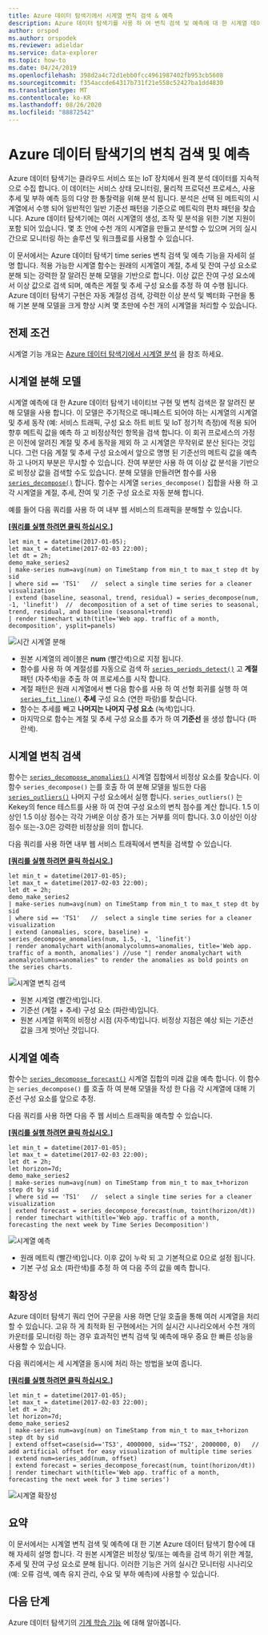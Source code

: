 ```yaml
---
title: Azure 데이터 탐색기에서 시계열 변칙 검색 & 예측
description: Azure 데이터 탐색기를 사용 하 여 변칙 검색 및 예측에 대 한 시계열 데이터를 분석 하는 방법을 알아봅니다.
author: orspod
ms.author: orspodek
ms.reviewer: adieldar
ms.service: data-explorer
ms.topic: how-to
ms.date: 04/24/2019
ms.openlocfilehash: 398d2a4c72d1ebb0fcc4961987402fb953cb5608
ms.sourcegitcommit: f354accde64317b731f21e558c52427ba1dd4830
ms.translationtype: MT
ms.contentlocale: ko-KR
ms.lasthandoff: 08/26/2020
ms.locfileid: "88872542"
---
```

# <a name="anomaly-detection-and-forecasting-in-azure-data-explorer"></a>Azure 데이터 탐색기의 변칙 검색 및 예측

Azure 데이터 탐색기는 클라우드 서비스 또는 IoT 장치에서 원격 분석 데이터를 지속적으로 수집 합니다. 이 데이터는 서비스 상태 모니터링, 물리적 프로덕션 프로세스, 사용 추세 및 부하 예측 등의 다양 한 통찰력을 위해 분석 됩니다. 분석은 선택 된 메트릭의 시계열에서 수행 되어 일반적인 일반 기준선 패턴을 기준으로 메트릭의 편차 패턴을 찾습니다. Azure 데이터 탐색기에는 여러 시계열의 생성, 조작 및 분석을 위한 기본 지원이 포함 되어 있습니다. 몇 초 안에 수천 개의 시계열을 만들고 분석할 수 있으며 거의 실시간으로 모니터링 하는 솔루션 및 워크플로를 사용할 수 있습니다.

이 문서에서는 Azure 데이터 탐색기 time series 변칙 검색 및 예측 기능을 자세히 설명 합니다. 적용 가능한 시계열 함수는 원래의 시계열이 계절, 추세 및 잔여 구성 요소로 분해 되는 강력한 잘 알려진 분해 모델을 기반으로 합니다. 이상 값은 잔여 구성 요소에서 이상 값으로 검색 되며, 예측은 계절 및 추세 구성 요소를 추정 하 여 수행 됩니다. Azure 데이터 탐색기 구현은 자동 계절성 검색, 강력한 이상 분석 및 벡터화 구현을 통해 기본 분해 모델을 크게 향상 시켜 몇 초만에 수천 개의 시계열을 처리할 수 있습니다.

## <a name="prerequisites"></a>전제 조건

시계열 기능 개요는 [Azure 데이터 탐색기에서 시계열 분석](time-series-analysis.md) 을 참조 하세요.

## <a name="time-series-decomposition-model"></a>시계열 분해 모델

시계열 예측에 대 한 Azure 데이터 탐색기 네이티브 구현 및 변칙 검색은 잘 알려진 분해 모델을 사용 합니다. 이 모델은 주기적으로 매니페스트 되어야 하는 시계열의 시계열 및 추세 동작 (예: 서비스 트래픽, 구성 요소 하트 비트 및 IoT 정기적 측정)에 적용 되어 향후 메트릭 값을 예측 하 고 비정상적인 항목을 검색 합니다. 이 회귀 프로세스의 가정은 이전에 알려진 계절 및 추세 동작을 제외 하 고 시계열은 무작위로 분산 된다는 것입니다. 그런 다음 계절 및 추세 구성 요소에서 앞으로 명명 된 기준선의 메트릭 값을 예측 하 고 나머지 부분은 무시할 수 있습니다. 잔여 부분만 사용 하 여 이상 값 분석을 기반으로 비정상 값을 검색할 수도 있습니다.
분해 모델을 만들려면 함수를 사용 [`series_decompose()`](kusto/query/series-decomposefunction.md) 합니다. 함수는 시계열 `series_decompose()` 집합을 사용 하 고 각 시계열을 계절, 추세, 잔여 및 기준 구성 요소로 자동 분해 합니다. 

예를 들어 다음 쿼리를 사용 하 여 내부 웹 서비스의 트래픽을 분해할 수 있습니다.

**\[**[**쿼리를 실행 하려면 클릭 하십시오.**](https://dataexplorer.azure.com/clusters/help/databases/Samples?query=H4sIAAAAAAAAA3WQ3WrDMAyF7/sUukvCnDXJGIOVPEULuwxqoixm/gm2+jf28JObFjbYrmyho3M+yRCD1a5jaGFAJtaW8qaqX8qqLqvnYrMySYHnvxRNWT1B07xW1U03JFEzbVYDWd9Z/KAuUtAUm9UXpLJcSnAH2+LxPZe3AO9gJ6ZbRjvDGLy9EbG/BUemOXnvLxD1AOJ1mijQtWhbyHbbOgOA9RogkqGeAaXn3g1BooVb6OiDNHpD6CjAUccDGv2JrL0TSzozuQHyPYqHdqRkDKN3aBRwkJaCQJIoQ4VsuXh2A/Xezj5SWkVBWSvI0vSoOSsWpLtEpyDwY4KTW8nnJ5ws+2+eAhSyOxjkd+HDVVcIfHplp2TYTxgYTpqnnDUbarM32gPO86PY4jjqfmGw3vGkftNlCi5xNprbWW5kYvENQQnqDh8CAAA=)**\]**

```kusto
let min_t = datetime(2017-01-05);
let max_t = datetime(2017-02-03 22:00);
let dt = 2h;
demo_make_series2
| make-series num=avg(num) on TimeStamp from min_t to max_t step dt by sid 
| where sid == 'TS1'   //  select a single time series for a cleaner visualization
| extend (baseline, seasonal, trend, residual) = series_decompose(num, -1, 'linefit')  //  decomposition of a set of time series to seasonal, trend, residual, and baseline (seasonal+trend)
| render timechart with(title='Web app. traffic of a month, decomposition', ysplit=panels)
```

![시간 시계열 분해](media/anomaly-detection/series-decompose-timechart.png)

* 원본 시계열의 레이블은 **num** (빨간색)으로 지정 됩니다. 
* 함수를 사용 하 여 계절성를 자동으로 검색 하 [`series_periods_detect()`](kusto/query/series-periods-detectfunction.md) 고 **계절** 패턴 (자주색)을 추출 하 여 프로세스를 시작 합니다.
* 계절 패턴은 원래 시계열에서 뺀 다음 함수를 사용 하 여 선형 회귀를 실행 하 여 [`series_fit_line()`](kusto/query/series-fit-linefunction.md) **추세** 구성 요소 (연한 파랑)를 찾습니다.
* 함수는 추세를 빼고 **나머지는 나머지 구성 요소** (녹색)입니다.
* 마지막으로 함수는 계절 및 추세 구성 요소를 추가 하 여 **기준선** 을 생성 합니다 (파란색).

## <a name="time-series-anomaly-detection"></a>시계열 변칙 검색

함수는 [`series_decompose_anomalies()`](kusto/query/series-decompose-anomaliesfunction.md) 시계열 집합에서 비정상 요소를 찾습니다. 이 함수 `series_decompose()` 는를 호출 하 여 분해 모델을 빌드한 다음 [`series_outliers()`](kusto/query/series-outliersfunction.md) 나머지 구성 요소에서 실행 합니다. `series_outliers()` 는 Kekey의 fence 테스트를 사용 하 여 잔여 구성 요소의 변칙 점수를 계산 합니다. 1.5 이상인 1.5 이상 점수는 각각 가벼운 이상 증가 또는 거부를 의미 합니다. 3.0 이상인 이상 점수 또는-3.0은 강력한 비정상을 의미 합니다. 

다음 쿼리를 사용 하면 내부 웹 서비스 트래픽에서 변칙을 검색할 수 있습니다.

**\[**[**쿼리를 실행 하려면 클릭 하십시오.**](https://dataexplorer.azure.com/clusters/help/databases/Samples?query=H4sIAAAAAAAAA3WR3W7CMAyF73mKI25KpRbaTmjSUJ8CpF1WoXVptPxUifmb9vBLoGO7GFeR7ePv2I4ihpamYdToBBNLTYuqKF/zosyLdbqZqagQl/8UVV68oKreimLSdVFUDZtZR9o2WnxQ48lJ8tXsCzHM7yHMUdfidFiEN4U12AXoloUe0Turp4nYTsaeaYzs/RVedgis80CObkFdI9ltywTAagV4UtQyRKiZgyLEaTGZ9taFQqtIGHI4SX8USn4KltYEJF2YTIeFMFaHPPkMvrWOMuxFoEpDaVjujmo6aq0erafmIY+7ZCiX6wx5mSGJHb3kJA1sF8jB8q69toNwjLPkYfGTseqoja//eLNkRXXyTnuIcVyCneh72cL2YQdtDQ8ZHvIkDcsfPWH+3AvPvObx0FMXD/RLhfDYW9VhtNKwj/8U69M1b2S//AbRUQMWQQIAAA==)**\]**

```kusto
let min_t = datetime(2017-01-05);
let max_t = datetime(2017-02-03 22:00);
let dt = 2h;
demo_make_series2
| make-series num=avg(num) on TimeStamp from min_t to max_t step dt by sid 
| where sid == 'TS1'   //  select a single time series for a cleaner visualization
| extend (anomalies, score, baseline) = series_decompose_anomalies(num, 1.5, -1, 'linefit')
| render anomalychart with(anomalycolumns=anomalies, title='Web app. traffic of a month, anomalies') //use "| render anomalychart with anomalycolumns=anomalies" to render the anomalies as bold points on the series charts.
```

![시계열 변칙 검색](media/anomaly-detection/series-anomaly-detection.png)

* 원본 시계열 (빨간색)입니다. 
* 기준선 (계절 + 추세) 구성 요소 (파란색)입니다.
* 원본 시계열 위쪽의 비정상 시점 (자주색)입니다. 비정상 지점은 예상 되는 기준선 값을 크게 벗어난 것입니다.

## <a name="time-series-forecasting"></a>시계열 예측

함수는 [`series_decompose_forecast()`](kusto/query/series-decompose-forecastfunction.md) 시계열 집합의 미래 값을 예측 합니다. 이 함수는 `series_decompose()` 를 호출 하 여 분해 모델을 작성 한 다음 각 시계열에 대해 기준선 구성 요소를 앞으로 추정.

다음 쿼리를 사용 하면 다음 주 웹 서비스 트래픽을 예측할 수 있습니다.

**\[**[**쿼리를 실행 하려면 클릭 하십시오.**](https://dataexplorer.azure.com/clusters/help/databases/Samples?query=H4sIAAAAAAAAA22QzW6DMBCE73mKuQFqKISqitSIW98gkXpEDl5iK9hG9uanUR++dqE99YRGO8x845EYRtuO0UIKJtaG8qbebMt6U9avxW41Joe4/+doyvoFTfNW14tPJlOjZqGc1w9n263crSQZ1xlxpi6Q1xSa1ReSLGcJezGtuJ7y+C3gLA6xZM/CTBi8MwshuxnkaUlGYJpS5/ETQUvEzJsiTz+ibZEd9psMQFUBgUbqGSLe7GkkpBVYygfn46EfSVjyuOpwEaN+CNbOxki6M1mZTNSLkAbOv3WSemcmF6j7vSX8dcTUlvOFsZJcFDHFx4wYnmp7JTzjplnlrHmkNvugI8Q0PYO9GAbdww0RyDjLav1XHLnBimAjEG5E5zQ7vRP284x36hOOTtxZ8Q3The8P2QEAAA==)**\]**

```kusto
let min_t = datetime(2017-01-05);
let max_t = datetime(2017-02-03 22:00);
let dt = 2h;
let horizon=7d;
demo_make_series2
| make-series num=avg(num) on TimeStamp from min_t to max_t+horizon step dt by sid 
| where sid == 'TS1'   //  select a single time series for a cleaner visualization
| extend forecast = series_decompose_forecast(num, toint(horizon/dt))
| render timechart with(title='Web app. traffic of a month, forecasting the next week by Time Series Decomposition')
```

![시계열 예측](media/anomaly-detection/series-forecasting.png)

* 원래 메트릭 (빨간색)입니다. 이후 값이 누락 되 고 기본적으로 0으로 설정 됩니다.
* 기본 구성 요소 (파란색)를 추정 하 여 다음 주의 값을 예측 합니다.

## <a name="scalability"></a>확장성

Azure 데이터 탐색기 쿼리 언어 구문을 사용 하면 단일 호출을 통해 여러 시계열을 처리할 수 있습니다. 고유 하 게 최적화 된 구현에서는 거의 실시간 시나리오에서 수천 개의 카운터를 모니터링 하는 경우 효과적인 변칙 검색 및 예측에 매우 중요 한 빠른 성능을 사용할 수 있습니다.

다음 쿼리에서는 세 시계열을 동시에 처리 하는 방법을 보여 줍니다.

**\[**[**쿼리를 실행 하려면 클릭 하십시오.**](https://dataexplorer.azure.com/clusters/help/databases/Samples?query=H4sIAAAAAAAAA21Qy26DMBC85yvmFlChcUirSI34ikTqETl4KVawjfDmqX587UCaHuqLtePxPLYjhtG2YpRQkom1oaQQy3Uulrl4TzezLjLk5T9GkYsViuJDiImnIqlox6F1g745W67VZqbIuMrIA1WeBk2+mH0jjvk4wh5NKU9fSbhTOItdMNmyND2awZkpIbsxyMukDM/UR8/9FV6rIEkXJqvgmsYTl7X0lISHspzvtqt5hjdxPxkeYBHA4gGKFMBiAUilIAfWja617CY1NG4ASX/FSfuj7PRNsg4ZXANz7Fj3HSGuBmOjZ5hYbcSqIBwbZpNk+iQFcQpx4/omrqLamd55qh5v41d22nIybWChOI0qQ9Cg4e5ftyE6zprbhDV3VM4/aQ/Z96/gQTahU4wsYZzlNvs11vYL3BJsCIQz0eHed/W30jz9AUEBI0ktAgAA)**\]**

```kusto
let min_t = datetime(2017-01-05);
let max_t = datetime(2017-02-03 22:00);
let dt = 2h;
let horizon=7d;
demo_make_series2
| make-series num=avg(num) on TimeStamp from min_t to max_t+horizon step dt by sid
| extend offset=case(sid=='TS3', 4000000, sid=='TS2', 2000000, 0)   //  add artificial offset for easy visualization of multiple time series
| extend num=series_add(num, offset)
| extend forecast = series_decompose_forecast(num, toint(horizon/dt))
| render timechart with(title='Web app. traffic of a month, forecasting the next week for 3 time series')
```

![시계열 확장성](media/anomaly-detection/series-scalability.png)

## <a name="summary"></a>요약

이 문서에서는 시계열 변칙 검색 및 예측에 대 한 기본 Azure 데이터 탐색기 함수에 대해 자세히 설명 합니다. 각 원본 시계열은 비정상 및/또는 예측을 검색 하기 위한 계절, 추세 및 잔여 구성 요소로 분해 됩니다. 이러한 기능은 거의 실시간 모니터링 시나리오 (예: 오류 검색, 예측 유지 관리, 수요 및 부하 예측)에 사용할 수 있습니다.

## <a name="next-steps"></a>다음 단계

Azure 데이터 탐색기의 [기계 학습 기능](machine-learning-clustering.md) 에 대해 알아봅니다.
